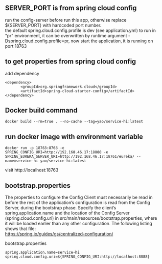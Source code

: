 
## SERVER_PORT is from spring cloud config
run the config-server before run this app, otherwise replace ${SERVER_PORT} with hardcoded port number.  
the default spring.cloud.config.profile is dev (see application.yml) 
to run in "pr" environment, it can be overwritten by runtime argument -Dspring.cloud.config.profile=pr, now start the application, it is running on port 18763

## to get properties from spring cloud config 
add dependency 
```$xslt
<dependency>
       <groupId>org.springframework.cloud</groupId>
       <artifactId>spring-cloud-starter-config</artifactId>
</dependency>
```

## Docker build command
```$xslt
docker build --rm=true . --no-cache --tag=yao/service-hi:latest
```

## run docker image with environment variable
```$xslt
docker run -p 18763:8763 -e SPRING_CONFIG_URI=http://192.168.46.17:18888 -e SPRING_EUREKA_SERVER_URI=http://192.168.46.17:18761/eureka/ --name=service-hi yao/service-hi:latest
```
visit http://localhost:18763

## bootstrap.properties
The properties to configure the Config Client must necessarily be read in before the rest of the application’s configuration is read from the Config Server, during the bootstrap phase. Specify the client’s spring.application.name and the location of the Config Server (spring.cloud.config.uri) in src/main/resources/bootstrap.properties, where it will be loaded earlier than any other configuration. The following listing shows that file:  
https://spring.io/guides/gs/centralized-configuration/  

bootstrap.properties
```
spring.application.name=service-hi
spring.cloud.config.uri=${SPRING_CONFIG_URI:http://localhost:8888}
```